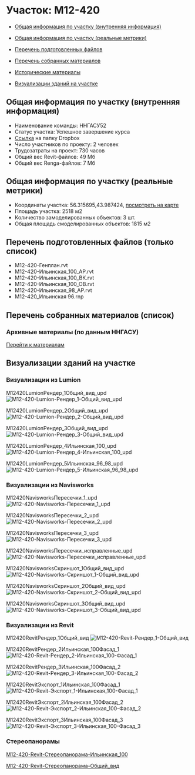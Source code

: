# Участок: M12-420

* [Общая информация по участку (внутренняя информация)](#Chapter1)

* [Общая информация по участку (реальные метрики)](#Chapter2)

* [Перечень подготовленных файлов](#Chapter3)

* [Перечень собранных материалов](#Chapter4)

* [Исторические материалы](#Chapter5)

* [Визуализации зданий на участке](#Chapter6)

## <a id="Chapter1"></a> Общая информация по участку (внутренняя информация)
+ Наименование команды: ННГАСУ52
+ Статус участка: Успешное завершение курса
+ [Ссылка](https://www.dropbox.com/sh/wvvgv1nw1iqred9/AACRJsGQMsl8oKH39DX2H-sSa/M12_420?dl=0) на папку Dropbox
+ Число участников по проекту: 2 человек
+ Трудозатраты на проект: 730 часов
+ Общий вес Revit-файлов: 49 Мб
+ Общий вес Renga-файлов: 7 Мб
## <a id="Chapter2"></a> Общая информация по участку (реальные метрики)
+ Координаты участка: 56.315695,43.987424, [посмотреть на карте](https://yandex.ru/maps/47/nizhny-novgorod/?ll=43.987424%2C56.315695&z=19)
+ Площадь участка: 2518 м2
+ Количество замоделированных объектов: 3 шт.
+ Общая площадь смоделированных объектов: 1815 м2
## <a id="Chapter3"></a> Перечень подготовленных файлов (только список)
+ M12-420-Генплан.rvt
+ M12-420-Ильинская_100_АР.rvt
+ M12-420-Ильинская_100_ВК.rvt
+ M12-420-Ильинская_100_ОВ.rvt
+ М12-420-Ильинская_98_АР.rvt
+ М12-420_Ильинская 96.rnp
## <a id="Chapter4"></a> Перечень собранных материалов (список)
### <a id="Chapter5"></a> Архивные материалы (по данным ННГАСУ)
[Перейти к материалам](/BuidingsInfo/82c73227-902b-4249-b5b2-f591161ced98/About.md)
## <a id="Chapter6"></a> Визуализации зданий на участке
### Визуализации из Lumion
M12420LumionРендер_1Общий_вид_upd
![M12-420-Lumion-Рендер_1-Общий_вид_upd](/Images/M12_420/M12-420-Lumion-Рендер_1-Общий_вид_upd_Compressed.jpg)

M12420LumionРендер_2Общий_вид_upd
![M12-420-Lumion-Рендер_2-Общий_вид_upd](/Images/M12_420/M12-420-Lumion-Рендер_2-Общий_вид_upd_Compressed.jpg)

M12420LumionРендер_3Общий_вид_upd
![M12-420-Lumion-Рендер_3-Общий_вид_upd](/Images/M12_420/M12-420-Lumion-Рендер_3-Общий_вид_upd_Compressed.jpg)

M12420LumionРендер_4Ильинская_100_upd
![M12-420-Lumion-Рендер_4-Ильинская_100_upd](/Images/M12_420/M12-420-Lumion-Рендер_4-Ильинская_100_upd_Compressed.jpg)

M12420LumionРендер_5Ильинская_96_98_upd
![M12-420-Lumion-Рендер_5-Ильинская_96_98_upd](/Images/M12_420/M12-420-Lumion-Рендер_5-Ильинская_96_98_upd_Compressed.jpg)

### Визуализации из Navisworks
M12420NavisworksПересечки_1_upd
![M12-420-Navisworks-Пересечки_1_upd](/Images/M12_420/M12-420-Navisworks-Пересечки_1_upd_Compressed.jpg)

M12420NavisworksПересечки_2_upd
![M12-420-Navisworks-Пересечки_2_upd](/Images/M12_420/M12-420-Navisworks-Пересечки_2_upd_Compressed.jpg)

M12420NavisworksПересечки_3_upd
![M12-420-Navisworks-Пересечки_3_upd](/Images/M12_420/M12-420-Navisworks-Пересечки_3_upd_Compressed.jpg)

M12420NavisworksПересечки_исправленные_upd
![M12-420-Navisworks-Пересечки_исправленные_upd](/Images/M12_420/M12-420-Navisworks-Пересечки_исправленные_upd_Compressed.jpg)

M12420NavisworksСкриншот_1Общий_вид_upd
![M12-420-Navisworks-Скриншот_1-Общий_вид_upd](/Images/M12_420/M12-420-Navisworks-Скриншот_1-Общий_вид_upd_Compressed.jpg)

M12420NavisworksСкриншот_2Общий_вид_upd
![M12-420-Navisworks-Скриншот_2-Общий_вид_upd](/Images/M12_420/M12-420-Navisworks-Скриншот_2-Общий_вид_upd_Compressed.jpg)

M12420NavisworksСкриншот_3Общий_вид_upd
![M12-420-Navisworks-Скриншот_3-Общий_вид_upd](/Images/M12_420/M12-420-Navisworks-Скриншот_3-Общий_вид_upd_Compressed.jpg)

### Визуализации из Revit
M12420RevitРендер_1Общий_вид
![M12-420-Revit-Рендер_1-Общий_вид](/Images/M12_420/M12-420-Revit-Рендер_1-Общий_вид_Compressed.jpg)

M12420RevitРендер_2Ильинская_100Фасад_1
![M12-420-Revit-Рендер_2-Ильинская_100-Фасад_1](/Images/M12_420/M12-420-Revit-Рендер_2-Ильинская_100-Фасад_1_Compressed.jpg)

M12420RevitРендер_3Ильинская_100Фасад_2
![M12-420-Revit-Рендер_3-Ильинская_100-Фасад_2](/Images/M12_420/M12-420-Revit-Рендер_3-Ильинская_100-Фасад_2_Compressed.jpg)

M12420RevitЭкспорт_1Ильинская_100Фасад_1
![M12-420-Revit-Экспорт_1-Ильинская_100-Фасад_1](/Images/M12_420/M12-420-Revit-Экспорт_1-Ильинская_100-Фасад_1_Compressed.jpg)

M12420RevitЭкспорт_2Ильинская_100Фасад_2
![M12-420-Revit-Экспорт_2-Ильинская_100-Фасад_2](/Images/M12_420/M12-420-Revit-Экспорт_2-Ильинская_100-Фасад_2_Compressed.jpg)

M12420RevitЭкспорт_3Ильинская_100Фасад_3
![M12-420-Revit-Экспорт_3-Ильинская_100-Фасад_3](/Images/M12_420/M12-420-Revit-Экспорт_3-Ильинская_100-Фасад_3_Compressed.jpg)

### Стереопанорамы
[M12-420-Revit-Стереопанорама-Ильинская_100](https://pano.autodesk.com/pano.html?url=jpgs/ca4b81eb-6fcd-4ecb-a0f5-1442efa66aac&version=2)

[M12-420-Revit-Стереопанорама-Общий_вид](https://pano.autodesk.com/pano.html?url=jpgs/8356a094-1670-44a4-ab56-62e51cb7a8f5&version=2)

